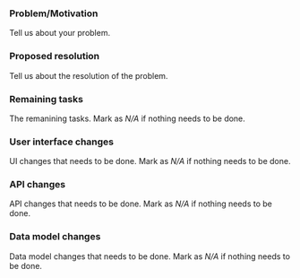 ### Problem/Motivation
Tell us about your problem.

### Proposed resolution
Tell us about the resolution of the problem.

### Remaining tasks
The remanining tasks. Mark as *N/A* if nothing needs to be done.

### User interface changes
UI changes that needs to be done. Mark as *N/A* if nothing needs to be done.

### API changes
API changes that needs to be done. Mark as *N/A* if nothing needs to be done.

### Data model changes
Data model changes that needs to be done. Mark as *N/A* if nothing needs to be
done.
